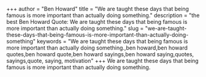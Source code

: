 +++
author = "Ben Howard"
title = "We are taught these days that being famous is more important than actually doing something."
description = "the best Ben Howard Quote: We are taught these days that being famous is more important than actually doing something."
slug = "we-are-taught-these-days-that-being-famous-is-more-important-than-actually-doing-something"
keywords = "We are taught these days that being famous is more important than actually doing something.,ben howard,ben howard quotes,ben howard quote,ben howard sayings,ben howard saying,quotes, sayings,quote, saying, motivation"
+++
We are taught these days that being famous is more important than actually doing something.
